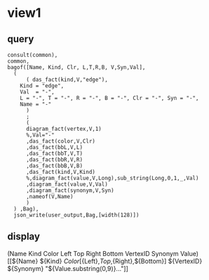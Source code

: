 # view1
## query
    consult(common),
    common,
    bagof([Name, Kind, Clr, L,T,R,B, V,Syn,Val],
	  (
	      ( das_fact(kind,V,"edge"),
		Kind = "edge",
		Val  = "-",
		L = "-", T = "-", R = "-", B = "-", Clr = "-", Syn = "-",
		Name = "-"
	      )
	      ;
	      (
		  diagram_fact(vertex,V,1)
		  %,Val="-"
		  ,das_fact(color,V,Clr)
		  ,das_fact(bbL,V,L)
		  ,das_fact(bbT,V,T)
		  ,das_fact(bbR,V,R)
		  ,das_fact(bbB,V,B)
		  ,das_fact(kind,V,Kind)
		  %,diagram_fact(value,V,Long),sub_string(Long,0,1,_,Val)
		  ,diagram_fact(value,V,Val)
		  ,diagram_fact(synonym,V,Syn)
		  ,nameof(V,Name)
	      )
	  ) ,Bag),
	  json_write(user_output,Bag,[width(128)])
## display
  (Name Kind Color Left Top Right Bottom VertexID Synonym Value)
  [[${Name} ${Kind} ${Color} [${Left},${Top},${Right},${Bottom}] ${VertexID} ${Synonym} "${Value.substring(0,9)}..."]]
